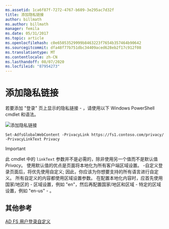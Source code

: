 ```yaml
---
ms.assetid: 1ca6f87f-7272-4767-b609-3e295ac7d32f
title: 添加隐私链接
author: billmath
ms.author: billmath
manager: femila
ms.date: 05/31/2017
ms.topic: article
ms.openlocfilehash: c0e65053529999b8463223f7654b357464b90642
ms.sourcegitcommit: dfa48f77b751dbc34409aced628eb2f17c912f08
ms.translationtype: MT
ms.contentlocale: zh-CN
ms.lasthandoff: 08/07/2020
ms.locfileid: "87954273"
---
```

# <a name="add-privacy-link"></a>添加隐私链接


若要添加 "登录" 页上显示的隐私链接 \- ，请使用以下 Windows PowerShell cmdlet 和语法。

![添加隐私链接](media/AD-FS-user-sign-in-customization/ADFS_Blue_Custom2.png)


`Set-AdfsGlobalWebContent -PrivacyLink https://fs1.contoso.com/privacy/ -PrivacyLinkText Privacy`


> [!IMPORTANT]
> 此 cmdlet 中的 `linkText` 参数并不是必需的，除非使用另一个值而不是默认值 *Privacy*。 使用默认值的优点是页面将本地化为所有客户端区域设置。 \-自定义登录页面后，将优先使用自定义; 因此，你应该为你想要支持的所有语言进行自定义。 所有自定义的内容都使用区域设置参数。 在配置本地化内容时，应首先使用国家/地区的 \- 区域设置，例如 "en"，然后再配置国家/地区和区域 \- 特定的区域设置，例如 "en-us" \- 。

## <a name="additional-references"></a>其他参考
[AD FS 用户登录自定义](AD-FS-user-sign-in-customization.md)
